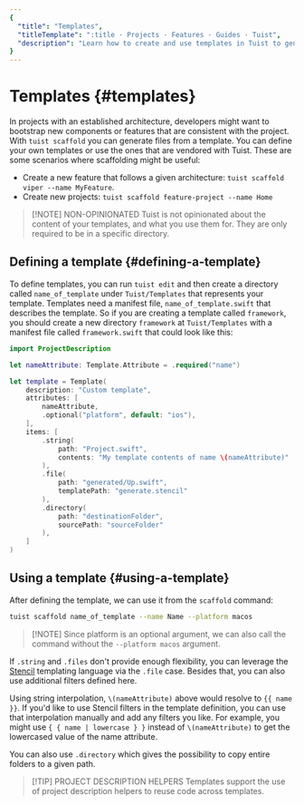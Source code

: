 ```yaml
---
{
  "title": "Templates",
  "titleTemplate": ":title · Projects · Features · Guides · Tuist",
  "description": "Learn how to create and use templates in Tuist to generate code in your projects."
}
---
```

# Templates {#templates}

In projects with an established architecture, developers might want to bootstrap
new components or features that are consistent with the project. With `tuist
scaffold` you can generate files from a template. You can define your own
templates or use the ones that are vendored with Tuist. These are some scenarios
where scaffolding might be useful:

- Create a new feature that follows a given architecture: `tuist scaffold viper
  --name MyFeature`.
- Create new projects: `tuist scaffold feature-project --name Home`

> [!NOTE] NON-OPINIONATED Tuist is not opinionated about the content of your
> templates, and what you use them for. They are only required to be in a
> specific directory.

## Defining a template {#defining-a-template}

To define templates, you can run
<LocalizedLink href="/guides/features/projects/editing">`tuist
edit`</LocalizedLink> and then create a directory called `name_of_template`
under `Tuist/Templates` that represents your template. Templates need a manifest
file, `name_of_template.swift` that describes the template. So if you are
creating a template called `framework`, you should create a new directory
`framework` at `Tuist/Templates` with a manifest file called `framework.swift`
that could look like this:


```swift
import ProjectDescription

let nameAttribute: Template.Attribute = .required("name")

let template = Template(
    description: "Custom template",
    attributes: [
        nameAttribute,
        .optional("platform", default: "ios"),
    ],
    items: [
        .string(
            path: "Project.swift",
            contents: "My template contents of name \(nameAttribute)"
        ),
        .file(
            path: "generated/Up.swift",
            templatePath: "generate.stencil"
        ),
        .directory(
            path: "destinationFolder",
            sourcePath: "sourceFolder"
        ),
    ]
)
```

## Using a template {#using-a-template}

After defining the template, we can use it from the `scaffold` command:

```bash
tuist scaffold name_of_template --name Name --platform macos
```

> [!NOTE] Since platform is an optional argument, we can also call the command
> without the `--platform macos` argument.

If `.string` and `.files` don't provide enough flexibility, you can leverage the
[Stencil](https://stencil.fuller.li/en/latest/) templating language via the
`.file` case. Besides that, you can also use additional filters defined here.

Using string interpolation, `\(nameAttribute)` above would resolve to `{{ name
}}`. If you'd like to use Stencil filters in the template definition, you can
use that interpolation manually and add any filters you like. For example, you
might use `{ { name | lowercase } }` instead of `\(nameAttribute)` to get the
lowercased value of the name attribute.

You can also use `.directory` which gives the possibility to copy entire folders
to a given path.

> [!TIP] PROJECT DESCRIPTION HELPERS Templates support the use of
> <LocalizedLink href="/guides/features/projects/code-sharing">project
> description helpers</LocalizedLink> to reuse code across templates.
